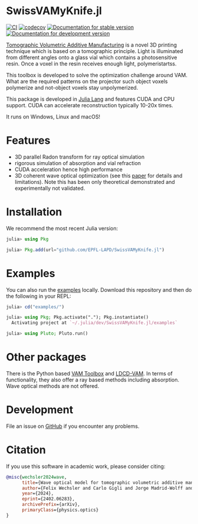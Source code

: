 # SwissVAMyKnife.jl
[![CI](https://github.com/EPFL-LAPD/SwissVAMyKnife.jl/actions/workflows/CI.yml/badge.svg)](https://github.com/EPFL-LAPD/SwissVAMyKnife.jl/actions/workflows/CI.yml) [![codecov](https://codecov.io/gh/EPFL-LAPD/SwissVAMyKnife.jl/graph/badge.svg?token=JZYHT3P3B7)](https://codecov.io/gh/EPFL-LAPD/SwissVAMyKnife.jl) [![Documentation for stable version](https://img.shields.io/badge/docs-stable-blue.svg)](https://roflmaostc.github.io/SwissVAMyKnife.jl/stable) [![Documentation for development version](https://img.shields.io/badge/docs-main-blue.svg)](https://roflmaostc.github.io/SwissVAMyKnife.jl/dev)

[Tomographic Volumetric Additive Manufacturing](https://www.nature.com/articles/s41467-020-14630-4) is a novel 3D printing technique
which is based on a tomographic principle.
Light is illuminated from different angles onto a glass vial which contains a photosensitive resin.
Once a voxel in the resin receives enough light, polymeristartss.

This toolbox is developed to solve the optimization challenge around VAM.
What are the required patterns on the projector such object voxels polymerize and not-object voxels
stay unpolymerized.

This package is developed in [Julia Lang](https://julialang.org/) and features CUDA and CPU support. CUDA can accelerate reconstruction typically 10-20x times.

It runs on Windows, Linux and macOS!


# Features
* 3D parallel Radon transform for ray optical simulation 
* rigorous simulation of absorption and vial refraction
* CUDA acceleration hence high performance
* 3D coherent wave optical optimization (see this [paper](https://arxiv.org/abs/2402.06283) for details and limitations). Note this has been only theoretical demonstrated and experimentally not validated.


# Installation
We recommend the most recent Julia version:
```julia
julia> using Pkg

julia> Pkg.add(url="github.com/EPFL-LAPD/SwissVAMyKnife.jl")
```

# Examples
You can also run the [examples](https://github.com/EPFL-LAPD/SwissVAMyKnife.jl/tree/main/examples) locally.
Download this repository and then do the following in your REPL:
```julia
julia> cd("examples/")

julia> using Pkg; Pkg.activate("."); Pkg.instantiate()
  Activating project at `~/.julia/dev/SwissVAMyKnife.jl/examples`

julia> using Pluto; Pluto.run()
```


# Other packages
There is the Python based [VAM Toolbox](https://github.com/computed-axial-lithography/VAMToolbox) and [LDCD-VAM](https://github.com/facebookresearch/LDCT-VAM/). 
In terms of functionality, they also offer a ray based methods including absorption.
Wave optical methods are not offered.

# Development
File an issue on [GitHub](https://github.com/EPFL-LAPD/SwissVAMyKnife.jl) if you encounter any problems.


# Citation
If you use this software in academic work, please consider citing:
```bibtex
@misc{wechsler2024wave,
      title={Wave optical model for tomographic volumetric additive manufacturing},
      author={Felix Wechsler and Carlo Gigli and Jorge Madrid-Wolff and Christophe Moser},
      year={2024},
      eprint={2402.06283},
      archivePrefix={arXiv},
      primaryClass={physics.optics}
}
```
